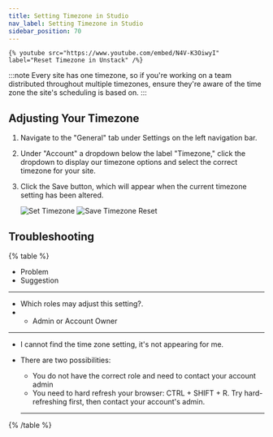 ```yaml
---
title: Setting Timezone in Studio
nav_label: Setting Timezone in Studio
sidebar_position: 70
---
```


    {% youtube src="https://www.youtube.com/embed/N4V-K3OiwyI" label="Reset Timezone in Unstack" /%}

:::note
Every site has one timezone, so if you're working on a team distributed throughout multiple timezones, ensure they're aware of the time zone the site's scheduling is based on.
:::

## Adjusting Your Timezone

1. Navigate to the "General" tab under Settings on the left navigation bar.
2. Under "Account" a dropdown below the label "Timezone," click the dropdown to display our timezone options and select the correct timezone for your site.
3. Click the Save button, which will appear when the current timezone setting has been altered.

    ![Set Timezone](/assets/studio/Timezone_1.png)
    ![Save Timezone Reset](/assets/studio/Timezone_2.png) 

## Troubleshooting

{% table %}
* Problem
* Suggestion
---
*
  Which roles may adjust this setting?.
*
    * Admin or Account Owner
---
*  
  I cannot find the time zone setting, it's not appearing for me.
* 
  There are two possibilities:
  
    * You do not have the correct role and need to contact your account admin
    * You need to hard refresh your browser: CTRL + SHIFT + R. Try hard-refreshing first, then contact your account's admin.
  ---
{% /table %}



